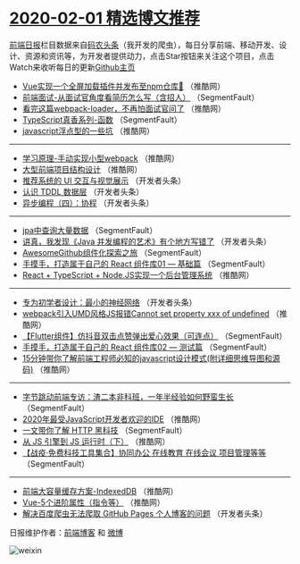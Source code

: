 # [2020-02-01 精选博文推荐](https://toutiao.qdkfweb.cn/date/2020/02/01)

[前端日报](https://qdkfweb.cn/c/news)栏目数据来自[码农头条](https://toutiao.qdkfweb.cn/)（我开发的爬虫），每日分享前端、移动开发、设计、资源和资讯等，为开发者提供动力，点击Star按钮来关注这个项目，点击Watch来收听每日的更新[Github主页](https://github.com/kujian/frontendDaily)
* [Vue实现一个全屏加载插件并发布至npm仓库🎁](https://toutiao.qdkfweb.cn/136830.html) （推酷网）
* [前端面试-从面试官角度看简历怎么写（含招人）](https://toutiao.qdkfweb.cn/136807.html) （SegmentFault）
* [看完这篇webpack-loader，不再怕面试官问了](https://toutiao.qdkfweb.cn/136829.html) （推酷网）
* [TypeScript真香系列-函数](https://toutiao.qdkfweb.cn/136806.html) （SegmentFault）
* [javascript浮点型的一些坑](https://toutiao.qdkfweb.cn/136824.html) （推酷网）

***
* [学习原理-手动实现小型webpack](https://toutiao.qdkfweb.cn/136822.html) （推酷网）
* [大型前端项目结构设计](https://toutiao.qdkfweb.cn/136820.html) （推酷网）
* [推荐系统的 UI 交互与视觉展示](https://toutiao.qdkfweb.cn/136814.html) （开发者头条）
* [认识 TDDL 数据层](https://toutiao.qdkfweb.cn/136813.html) （开发者头条）
* [异步编程（四）：协程](https://toutiao.qdkfweb.cn/136812.html) （开发者头条）

***
* [jpa中查询大量数据](https://toutiao.qdkfweb.cn/136804.html) （SegmentFault）
* [讲真，我发现《Java 并发编程的艺术》有个地方写错了](https://toutiao.qdkfweb.cn/136811.html) （开发者头条）
* [AwesomeGithub组件化探索之旅](https://toutiao.qdkfweb.cn/136802.html) （SegmentFault）
* [手摸手，打造属于自己的 React 组件库01 — 基础篇](https://toutiao.qdkfweb.cn/136808.html) （SegmentFault）
* [React + TypeScript + Node.JS实现一个后台管理系统](https://toutiao.qdkfweb.cn/136827.html) （推酷网）

***
* [​专为初学者设计：最小的神经网络](https://toutiao.qdkfweb.cn/136810.html) （开发者头条）
* [webpack引入UMD风格JS报错Cannot set property xxx of undefined](https://toutiao.qdkfweb.cn/136828.html) （推酷网）
* [【Flutter组件】仿抖音双击点赞弹出爱心效果（可连点）](https://toutiao.qdkfweb.cn/136805.html) （SegmentFault）
* [手摸手，打造属于自己的 React 组件库02 — 测试篇](https://toutiao.qdkfweb.cn/136809.html) （SegmentFault）
* [15分钟带你了解前端工程师必知的javascript设计模式(附详细思维导图和源码)](https://toutiao.qdkfweb.cn/136825.html) （推酷网）

***
* [字节跳动前端专访：渣二本非科班，一年半经验如何野蛮生长](https://toutiao.qdkfweb.cn/136803.html) （SegmentFault）
* [2020年最受JavaScript开发者欢迎的IDE](https://toutiao.qdkfweb.cn/136826.html) （推酷网）
* [一文带你了解 HTTP 黑科技](https://toutiao.qdkfweb.cn/136801.html) （SegmentFault）
* [从 JS 引擎到 JS 运行时（下）](https://toutiao.qdkfweb.cn/136823.html) （推酷网）
* [【战疫·免费科技工具集合】协同办公 在线教育 在线会议 项目管理等等](https://toutiao.qdkfweb.cn/136800.html) （SegmentFault）

***
* [前端大容量缓存方案-IndexedDB](https://toutiao.qdkfweb.cn/136819.html) （推酷网）
* [Vue-5个进阶属性（指令等）](https://toutiao.qdkfweb.cn/136821.html) （推酷网）
* [解决百度爬虫无法爬取 GitHub Pages 个人博客的问题](https://toutiao.qdkfweb.cn/136815.html) （开发者头条）

日报维护作者：[前端博客](https://qdkfweb.cn/) 和 [微博](https://qdkfweb.cn/go/weibo)

![weixin](https://user-images.githubusercontent.com/3055447/38468989-651132ac-3b80-11e8-8e6b-15122322a9d7.png)